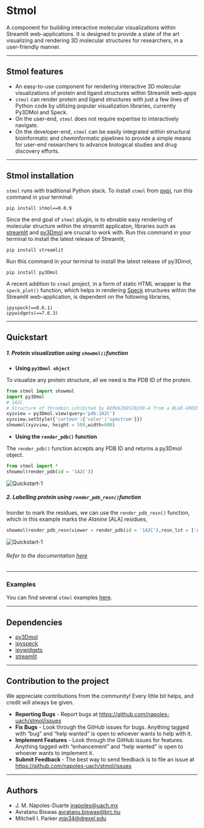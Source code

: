 # Stmol
A component for building interactive molecular visualizations within Streamlit web-applications. It is designed to provide a state of the art visualizing and rendering 3D molecular structures for researchers, in a user-friendly manner.

------------------------------
## Stmol features 

- An easy-to-use component for rendering interactive 3D molecular visualizations of protein and ligand structures within Streamlit web-apps
- `stmol` can render protein and ligand structures with just a few lines of Python code by utilizing popular visualization libraries, currently Py3DMol and Speck. 
- On the user-end, `stmol` does not require expertise to interactively navigate. 
- On the developer-end, `stmol` can be easily integrated within structural bioinformatic and cheminformatic pipelines to provide a simple means for user-end researchers to advance biological studies and drug discovery efforts.
------------------------------

## Stmol installation

`stmol` runs with traditional Python stack.
To install `stmol` from [pypi](https://pypi.org/project/stmol/), run this command in your terminal:

``` console
pip install stmol==0.0.9
```

Since the end goal of `stmol` plugin, is to ebnable easy rendering of molecular structure within the streamlit applicaton, libraries such as 
[streamlit](https://github.com/streamlit/streamlit) and [py3Dmol](https://pypi.org/project/py3Dmol/) are crucial to work with. 
Run this command in your terminal to install the latest release of Streamlit,
``` console
pip install streamlit
```
Run this command in your terminal to install the latest release of py3Dmol,
``` console
pip install py3Dmol
```
A recent addition to `stmol` project, in a form of static HTML wrapper is the `speck_plot()` function, which helps in rendering [Speck](https://github.com/wwwtyro/speck) structures within the Streamlit web-application, is dependent on the following libraries, 
```console
ipyspeck(==0.6.1)
ipywidgets(==7.6.3)
```

-----------------

## Quickstart

##### 1. Protein visualization using `showmol()`function 

- **Using `py3Dmol object`**

To visualize any protein structure, all we need is the PDB ID of the protein.
```python
from stmol import showmol
import py3Dmol
# 1A2C
# Structure of thrombin inhibited by AERUGINOSIN298-A from a BLUE-GREEN ALGA
xyzview = py3Dmol.view(query='pdb:1A2C') 
xyzview.setStyle({'cartoon':{'color':'spectrum'}})
showmol(xyzview, height = 500,width=800)
```
- **Using the `render_pdb()` function**

The `render_pdb()` function accepts any PDB ID and returns a py3Dmol object. 
```python
from stmol import *
showmol(render_pdb(id = '1A2C'))
```
![Quickstart-1](https://github.com/napoles-uach/stmol/blob/master/Resources/Quickstart-1.png)

##### 2. Labelling protein using `render_pdb_resn()`function 
Inorder to mark the residues, we can use the `render_pdb_resn()` function, which in this example marks the *Alanine* [ALA] residues,
```python
showmol(render_pdb_resn(viewer = render_pdb(id = '1A2C'),resn_lst = ['ALA',]))
```
![Quickstart-1](https://github.com/napoles-uach/stmol/blob/master/Resources/Quickstart-2.png)

###### Refer to the documentation [here](https://napoles-uach-stmol-home-pom051.streamlitapp.com/Documentation) 
----------
### Examples
You can find several `stmol` examples [here](https://napoles-uach-stmol-home-pom051.streamlitapp.com/Examples).

----------------
## Dependencies
- [py3Dmol](https://pypi.org/project/py3Dmol/) 
- [ipyspeck](https://pypi.org/project/ipyspeck/)
- [ipywidgets](https://github.com/jupyter-widgets/ipywidgets)
- [streamlit](https://github.com/streamlit/streamlit)
-----------------

## Contribution to the project
We appreciate contributions from the community! Every little bit helps, and credit will always be given. 
- **Reporting Bugs** - Report bugs at https://github.com/napoles-uach/stmol/issues
- **Fix Bugs** - Look through the GitHub issues for bugs. Anything tagged with “bug” and “help wanted” is open to whoever wants to help with it.
- **Implement Features** - Look through the GitHub issues for features. Anything tagged with “enhancement” and “help wanted” is open to whoever wants to implement it.
- **Submit Feedback** - The best way to send feedback is to file an issue at https://github.com/napoles-uach/stmol/issues
--------------
## Authors
- J. M. Nápoles-Duarte <jnapoles@uach.mx>
- Avratanu Biswas <avratanu.biswas@brc.hu>
- Mitchell I. Parker <mip34@drexel.edu>
